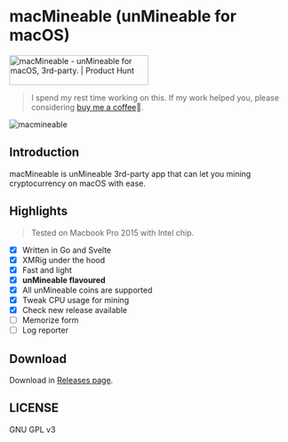 # macMineable (unMineable for macOS)

<a href="https://www.producthunt.com/posts/macmineable?utm_source=badge-featured&utm_medium=badge&utm_souce=badge-macmineable" target="_blank"><img src="https://api.producthunt.com/widgets/embed-image/v1/featured.svg?post_id=305377&theme=light" alt="macMineable - unMineable for macOS, 3rd-party. | Product Hunt" style="width: 250px; height: 54px;" width="250" height="54" /></a>

> I spend my rest time working on this. If my work helped you, please considering [buy me a coffee](https://aotunote.com/buymeacoffee)🙏.

![macmineable](https://cdn.jsdelivr.net/gh/evillt/github-itself-image-hosting-service@main/uPic/macMineable-open-graph-imagefXxVYP.png)

## Introduction

macMineable is unMineable 3rd-party app that can let you mining cryptocurrency on macOS with ease.

## Highlights

> Tested on Macbook Pro 2015 with Intel chip.

- [x] Written in Go and Svelte
- [x] XMRig under the hood
- [x] Fast and light
- [x] **unMineable flavoured**
- [x] All unMineable coins are supported
- [x] Tweak CPU usage for mining
- [x] Check new release available
- [ ] Memorize form
- [ ] Log reporter

## Download

Download in [Releases page](https://github.com/evillt/macmineable-release/releases).

## LICENSE

GNU GPL v3
